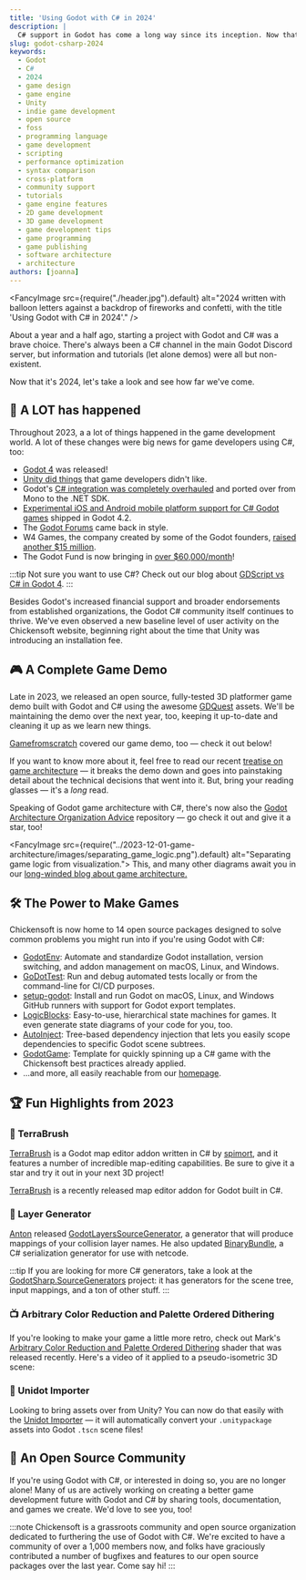 ```yaml
---
title: 'Using Godot with C# in 2024'
description: |
  C# support in Godot has come a long way since its inception. Now that it's 2024, let's dive in and see what it's like.
slug: godot-csharp-2024
keywords:
  - Godot
  - C#
  - 2024
  - game design
  - game engine
  - Unity
  - indie game development
  - open source
  - foss
  - programming language
  - game development
  - scripting
  - performance optimization
  - syntax comparison
  - cross-platform
  - community support
  - tutorials
  - game engine features
  - 2D game development
  - 3D game development
  - game development tips
  - game programming
  - game publishing
  - software architecture
  - architecture
authors: [joanna]
---
```


<FancyImage src={require("./header.jpg").default} alt="2024 written with balloon letters against a backdrop of fireworks and confetti, with the title 'Using Godot with C# in 2024'." />

About a year and a half ago, starting a project with Godot and C# was a brave choice. There's always been a C# channel in the main Godot Discord server, but information and tutorials (let alone demos) were all but non-existent.

Now that it's 2024, let's take a look and see how far we've come.

<!-- truncate -->

## 🥳 A LOT has happened

Throughout 2023, a a lot of things happened in the game development world. A lot of these changes were big news for game developers using C#, too:

- [Godot 4][godot4] was released!
- [Unity did things][can-godot-deliver] that game developers didn't like.
- Godot's [C# integration was completely overhauled][mono-to-net] and ported over from Mono to the .NET SDK.
- [Experimental iOS and Android mobile platform support for C# Godot games][csharp-mobile] shipped in Godot 4.2.
- The [Godot Forums][godot-forums] came back in style.
- W4 Games, the company created by some of the Godot founders, [raised another $15 million][w4].
- The Godot Fund is now bringing in [over $60,000/month][godot-fund]!

:::tip
Not sure you want to use C#? Check out our blog about [GDScript vs C# in Godot 4][gdscript-vs-csharp].
:::

Besides Godot's increased financial support and broader endorsements from established organizations, the Godot C# community itself continues to thrive. We've even observed a new baseline level of user activity on the Chickensoft website, beginning right about the time that Unity was introducing an installation fee.

## 🎮 A Complete Game Demo

Late in 2023, we released an open source, fully-tested 3D platformer game demo built with Godot and C# using the awesome [GDQuest] assets. We'll be maintaining the demo over the next year, too, keeping it up-to-date and cleaning it up as we learn new things.

<Spacer><GithubCard profile='chickensoft-games' repo='GameDemo' logo='/img/chickensoft/game_demo.png'/></Spacer>

[Gamefromscratch] covered our game demo, too — check it out below!

<Spacer><YoutubeEmbed embedUrl="https://www.youtube.com/embed/rQyEu1pkcTk?si=YaJ7fRPHgHyZnUe3" /></Spacer>

If you want to know more about it, feel free to read our recent [treatise on game architecture][game-arch] — it breaks the demo down and goes into painstaking detail about the technical decisions that went into it. But, bring your reading glasses — it's a _long_ read.

Speaking of Godot game architecture with C#, there's now also the [Godot Architecture Organization Advice][godot-arch-advice] repository — go check it out and give it a star, too!

<FancyImage src={require("../2023-12-01-game-architecture/images/separating_game_logic.png").default} alt="Separating game logic from visualization.">
This, and many other diagrams await you in our <a href="http://chickensoft.games/blog/game-architecture">long-winded blog about game architecture.</a>
</FancyImage>

## 🛠 The Power to Make Games

Chickensoft is now home to 14 open source packages designed to solve common problems you might run into if you're using Godot with C#:

- [GodotEnv]: Automate and standardize Godot installation, version switching, and addon management on macOS, Linux, and Windows.
- [GoDotTest]: Run and debug automated tests locally or from the command-line for CI/CD purposes.
- [setup-godot]: Install and run Godot on macOS, Linux, and Windows GitHub runners with support for Godot export templates.
- [LogicBlocks]: Easy-to-use, hierarchical state machines for games. It even generate state diagrams of your code for you, too.
- [AutoInject]: Tree-based dependency injection that lets you easily scope dependencies to specific Godot scene subtrees.
- [GodotGame]: Template for quickly spinning up a C# game with the Chickensoft best practices already applied.
- ...and more, all easily reachable from our [homepage][chickensoft].

## 🏆 Fun Highlights from 2023

### 🎨 TerraBrush

[TerraBrush] is a Godot map editor addon written in C# by [spimort], and it features a number of incredible map-editing capabilities. Be sure to give it a star and try it out in your next 3D project!

<FancyImage src="https://github.com/spimort/TerraBrush/raw/main/preview.gif?raw=true" alt="The TerraBrush map editor being used inside the Godot game engine.">
<a href="hhttps://github.com/spimort/TerraBrush">TerraBrush</a> is a recently released map editor addon for Godot built in C#.
</FancyImage>

### 🍰 Layer Generator

[Anton] released [GodotLayersSourceGenerator], a generator that will produce mappings of your collision layer names. He also updated [BinaryBundle], a C# serialization generator for use with netcode.

:::tip
If you are looking for more C# generators, take a look at the [GodotSharp.SourceGenerators] project: it has generators for the scene tree, input mappings, and a ton of other stuff.
:::

### 📺 Arbitrary Color Reduction and Palette Ordered Dithering

If you're looking to make your game a little more retro, check out Mark's [Arbitrary Color Reduction and Palette Ordered Dithering][dither] shader that was released recently. Here's a video of it applied to a pseudo-isometric 3D scene:

<ReactPlayer width="100%" playing={true} loop={true} controls={true} url="/media/dither.mp4" />

### 🌉 Unidot Importer

Looking to bring assets over from Unity? You can now do that easily with the [Unidot Importer][unidot] — it will automatically convert your `.unitypackage` assets into Godot `.tscn` scene files!

<FancyImage src="https://github.com/V-Sekai/unidot_importer/raw/main/unidot_example.jpg" alt="Unidot importing a Unity asset package into Godot." />

## 🐤 An Open Source Community

If you're using Godot with C#, or interested in doing so, you are no longer alone! Many of us are actively working on creating a better game development future with Godot and C# by sharing tools, documentation, and games we create. We'd love to see you, too!

:::note
Chickensoft is a grassroots community and open source organization dedicated to furthering the use of Godot with C#. We're excited to have a community of over a 1,000 members now, and folks have graciously contributed a number of bugfixes and features to our open source packages over the last year. Come say hi!
:::

<Spacer><BlogDiscordInvite /></Spacer>

[GDQuest]: https://www.gdquest.com/
[game-arch]: /blog/game-architecture
[gdscript-vs-csharp]: /blog/gdscript-vs-csharp/
[can-godot-deliver]: /blog/can-godot-deliver/
[godot-arch-advice]: https://github.com/abmarnie/godot-architecture-organization-advice
[Gamefromscratch]: https://www.youtube.com/watch?v=rQyEu1pkcTk
[godot4]: https://godotengine.org/article/godot-4-0-sets-sail/
[w4]: https://w4games.com/2023/12/07/w4-games-raises-15m-to-drive-video-game-development-inflection-with-godot-engine/
[csharp-mobile]: https://godotengine.org/article/godot-4-2-arrives-in-style/#c--net
[godot-forums]: https://godotengine.org/article/introducing-new-forum/
[mono-to-net]: https://godotengine.org/article/whats-new-in-csharp-for-godot-4-0/
[godot-fund]: https://fund.godotengine.org/
[GodotEnv]: https://github.com/chickensoft-games/GodotEnv
[GoDotTest]: https://github.com/chickensoft-games/GoDotTest
[setup-godot]: https://github.com/chickensoft-games/setup-godot
[LogicBlocks]: https://github.com/chickensoft-games/LogicBlocks
[AutoInject]: https://github.com/chickensoft-games/AutoInject
[GodotGame]: https://github.com/chickensoft-games/GodotGame
[spimort]: https://twitter.com/spimortdev
[TerraBrush]: https://github.com/spimort/TerraBrush
[Anton]: https://anton.bergaker.com/
[GodotLayersSourceGenerator]: https://github.com/AntonBergaker/GodotLayersSourceGenerator
[GodotSharp.SourceGenerators]: https://github.com/Cat-Lips/GodotSharp.SourceGenerators
[BinaryBundle]: https://github.com/AntonBergaker/BinaryBundle
[dither]: https://godotshaders.com/shader/arbitrary-color-reduction-ordered-dithering/
[unidot]: https://github.com/V-Sekai/unidot_importer
[chickensoft]: https://chickensoft.games

